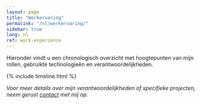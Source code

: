 ```yaml
---
layout: page
title: "Werkervaring"
permalink: "/nl/werkervaring/"
sidebar: true
lang: nl
ref: work-experience
---
```


Hieronder vindt u een chronologisch overzicht met hoogtepunten van mijn rollen, gebruikte technologieën en verantwoordelijkheden.

{% include timeline.html %}

*Voor meer details over mijn verantwoordelijkheden of specifieke projecten, neem gerust [contact](/nl/contact) met mij op.*